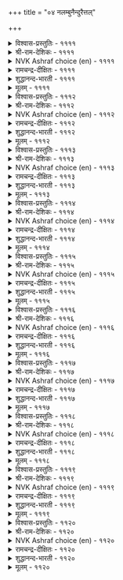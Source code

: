 +++
title = "०४ नलम्बुनैन्दुरैत्तल्"

+++


<details><summary>विश्वास-प्रस्तुतिः - ११११</summary>

नन्नीरै वाऴि अनिच्चमे निन्निनुम्  
मॆन्नीरळ् याम्वीऴ् पवळ्।      ११११
</details>

<details><summary>श्री-राम-देशिकः - ११११</summary>

सुमेषु मृदु त्व हि शिराष! विजया मव ।  
वत्तोऽपि मार्दवयुता मत्प्रिया, गर्वमुत्सृज ॥ ११११॥
</details>

<details><summary>NVK Ashraf choice (en) - ११११</summary>

११११
Hail thee, aniccham, the soft flower!
The damsel I dote is softer than thee! *
(J. Narayanaswamy)
</details>

<details><summary>रामचन्द्र-दीक्षितः - ११११</summary>

1111 naṉṉīrai vāḻi aṉiccamē niṉṉiṉum  
meṉṉīraḷ yāmvīḻ pavaḷ.

1111\. O aniccam flower, the best and softest of all flowers, may you be blest; but do not forget that my lady is yet more tender.  
</details>

<details><summary>शुद्धानन्द-भारती - ११११</summary>

1\. நன்னீரை வாழி அனிச்சமே நின்னினும்  
மென்னீரள் யாம்வீழ் பவள்.  
Soft blessed anicha flower, hail  
On whom I dote is softer still.        1111  
</details>

<details><summary>मूलम् - ११११</summary>

नन्नीरै वाऴि अनिच्चमे निन्निनुम्  
मॆन्नीरळ् याम्वीऴ् पवळ्।      ११११
</details>

<details><summary>विश्वास-प्रस्तुतिः - १११२</summary>

मलर्गाणिन् मैयात्ति नॆञ्जे इवळ्गण्  
पलर्गाणुम् पूवॊक्कुम् ऎण्ड्रु।       १११२
</details>

<details><summary>श्री-राम-देशिकः - १११२</summary>

निकदृश्ग्टकुसुमसाम्यमस्यास्तु नेत्रयोः ।  
वस्तीति किं धिया चित्त! दृष्ट्वा पुष्पाणि मुह्यसि ॥ १११२॥
</details>

<details><summary>NVK Ashraf choice (en) - १११२</summary>

१११२
O heart, why get distracted seeing common flowers
And match them with her eyes! *
(P.S. Sundaram), (V.V.S. Aiyar)
</details>

<details><summary>रामचन्द्र-दीक्षितः - १११२</summary>

1112 malarkāṇiṉ maiyātti neñcē ivaḷkaṇ  
palarkāṇum pūvokkum eṉṟu.

1112\. O Mind, when you behold flowers you think that your beloved’s eyes are like these and pine away.  
</details>

<details><summary>शुद्धानन्द-भारती - १११२</summary>

2\. மலர்காணின் மையாத்தி நெஞ்சே இவள்கண்  
பலர்காணும் பூவொக்கும் என்று.  
You can't liken flowers by many eyed,  
To her bright eyes, O mind dismayed.        1112  
</details>

<details><summary>मूलम् - १११२</summary>

मलर्गाणिन् मैयात्ति नॆञ्जे इवळ्गण्  
पलर्गाणुम् पूवॊक्कुम् ऎण्ड्रु।       १११२
</details>

<details><summary>विश्वास-प्रस्तुतिः - १११३</summary>

मुऱिमेनि मुत्तम् मुऱुवल् वॆऱिनाट्रम्  
वेलुण्गण् वेय्त्तो ळवट्कु।       १११३
</details>

<details><summary>श्री-राम-देशिकः - १११३</summary>

देहस्तु चिकुरस्तस्याः चक्षुषी शूलरूपिणी ।  
मुक्ता दन्ताश्चारुगन्धः करौ वंशानुकारिणौ ॥ १११३॥
</details>

<details><summary>NVK Ashraf choice (en) - १११३</summary>

१११३
She has a slender frame, pearly smile, fragrant breath,
Lancet eyes and bamboo shoulders. *
(K. Kannan), (J. Narayanaswamy)
</details>

<details><summary>रामचन्द्र-दीक्षितः - १११३</summary>

1113 muṟimēṉi muttam muṟuval veṟināṟṟam  
vēluṇkaṇ vēyttōḷ avaṭku.

1113\. Her body is of rich gold, her teeth pearls. She is fragrant, her eyes dart forth glances like a lance, her shoulders gently curve as the bamboo. O! what a varied charm my beloved has!  
</details>

<details><summary>शुद्धानन्द-भारती - १११३</summary>

3\. முறிமேனி முத்தம் முறுவல் வெறிநாற்றம்  
வேலுண்கண் வேய்த்தோ ளவட்கு.  
The bamboo-shouldered has pearl-like smiles  
Fragrant breath and lance-like eyes.        1113  
</details>

<details><summary>मूलम् - १११३</summary>

मुऱिमेनि मुत्तम् मुऱुवल् वॆऱिनाट्रम्  
वेलुण्गण् वेय्त्तो ळवट्कु।       १११३
</details>

<details><summary>विश्वास-प्रस्तुतिः - १११४</summary>

काणिन् कुवळै कविऴ्न्दु निलन्नोक्कुम्  
माणिऴै कण्णॊव्वेम् ऎण्ड्रु।       १११४
</details>

<details><summary>श्री-राम-देशिकः - १११४</summary>

अस्यास्तु चक्षुषा साम्यं न लब्धमिति लज्ज या ।  
नतं कुवलयं भूमिं दश्येद्, दृष्टिं लभेत चेत् ॥ १११४॥
</details>

<details><summary>NVK Ashraf choice (en) - १११४</summary>

१११४
Unable to match the eyes of this jewel,
Lilies droop down earthwards in shame.
(K. Kannan), (K. Krishnaswamy & Vijaya Ramkumar)
</details>

<details><summary>रामचन्द्र-दीक्षितः - १११४</summary>

1114 kāṇiṉ kuvaḷai kaviḻntu nilaṉnōkkum  
māṇiḻai kaṇṇovvēm eṉṟu.

1114\. The kundalai flower hangs down in shame before the eyes of my tastefully adorned lady-love.  
</details>

<details><summary>शुद्धानन्द-भारती - १११४</summary>

4\. காணின் குவளை கவிழ்ந்து நிலன்நோக்கும்  
மாணிழை கண்ணொவ்வேம் என்று.  
Lily droops down to ground and says  
I can't equal the jewelled-one's eyes.        1114  
</details>

<details><summary>मूलम् - १११४</summary>

काणिन् कुवळै कविऴ्न्दु निलन्नोक्कुम्  
माणिऴै कण्णॊव्वेम् ऎण्ड्रु।       १११४
</details>

<details><summary>विश्वास-प्रस्तुतिः - १११५</summary>

अनिच्चप्पूक् काल्गळैयाळ् पॆय्दाळ् नुगप्पिऱ्कु  
नल्ल पडाअ पऱै।       १११५
</details>

<details><summary>श्री-राम-देशिकः - १११५</summary>

मृदुकाये नालयुक्तं सा शिरीपमधारयत् ।  
नालाभाराद्भग्नमध्यमभूदशुभनादनम् ॥ १११५॥
</details>

<details><summary>NVK Ashraf choice (en) - १११५</summary>

१११५
The solemn drums will blare if her waist is crushed
By the aniccham she wore with its stalk. *
(J. Narayanaswamy)
</details>

<details><summary>रामचन्द्र-दीक्षितः - १११५</summary>

1115 aṉiccappūk kālkaḷaiyāḷ peytāḷ nucuppiṟku  
nalla paṭāa paṟai.

1115\. She decks herself with aniccam flowers without removing the stalks. It is the death-knell of her slender waist.  
</details>

<details><summary>शुद्धानन्द-भारती - १११५</summary>

5\. அனிச்சப்பூக் கால்களையாள் பெய்தாள் நுசுப்பிற்கு  
நல்ல படாஅ பறை.  
Anicha flower with stem she wears  
To her breaking waist sad-drum-blares!        1115  
</details>

<details><summary>मूलम् - १११५</summary>

अनिच्चप्पूक् काल्गळैयाळ् पॆय्दाळ् नुगप्पिऱ्कु  
नल्ल पडाअ पऱै।       १११५
</details>

<details><summary>विश्वास-प्रस्तुतिः - १११६</summary>

मदियुम् मडन्दै मुगनुम् अऱिया  
पदियिन् कलङ्गिय मीन्।       १११६
</details>

<details><summary>श्री-राम-देशिकः - १११६</summary>

नारीमुखनिशानाथमेदज्ञानविवर्जिताः ।  
दिवि ताराः स्वप्रदेशाद् भ्रान्ताः किन्तु भ्रमन्त्यहो ॥ १११६॥
</details>

<details><summary>NVK Ashraf choice (en) - १११६</summary>

१११६
The perplexed stars are all over the place,
Unable to tell the moon from her face.
(N.V.K. Ashraf), (P.S. Sundaram)
</details>

<details><summary>रामचन्द्र-दीक्षितः - १११६</summary>

1116 matiyum maṭantai mukaṉum aṟiyā  
patiyiṉ kalaṅkiya mīṉ.

1116\. Even the stars of heaven veer their usual courses mistaking my lady’s face for their queen moon.  
</details>

<details><summary>शुद्धानन्द-भारती - १११६</summary>

6\. மதியும் மடந்தை முகனும் அறியா  
பதியின் கலங்கிய மீன்.  
Stars are confused to know which is  
The moon and which is woman's face.        1116  
</details>

<details><summary>मूलम् - १११६</summary>

मदियुम् मडन्दै मुगनुम् अऱिया  
पदियिन् कलङ्गिय मीन्।       १११६
</details>

<details><summary>विश्वास-प्रस्तुतिः - १११७</summary>

अऱुवाय् निऱैन्द अविर्मदिक्कुप् पोल  
मऱुवुण्डो मादर् मुगत्तु।       १११७
</details>

<details><summary>श्री-राम-देशिकः - १११७</summary>

आदौ नष्टकलश्चन्द्रः पुनः प्राप्नोति यः कलाः ।  
कलङ्कस्तद्गतो नारीवदने किन्तु वर्तते ॥ १११७॥
</details>

<details><summary>NVK Ashraf choice (en) - १११७</summary>

१११७
Are there spots on my love’s face
Like the spots on the shining moon?
(N.V.K. Ashraf), ( Shuddhananda Bharatiar)
</details>

<details><summary>रामचन्द्र-दीक्षितः - १११७</summary>

1117 aṟuvāy niṟainta avirmatikkup pōla  
maṟuvuṇṭō mātar mukattu.

1117\. Is there a dark spot on the face of my lady-love as on the shining moon which waxes and wanes?  
</details>

<details><summary>शुद्धानन्द-भारती - १११७</summary>

7\. அறுவாய் நிறைந்த அவிர்மதிக்குப் போல  
மறுவுண்டோ மாதர் முகத்து.  
Are there spots on the lady's face  
Just as in moon that changes phase?        1117  
</details>

<details><summary>मूलम् - १११७</summary>

अऱुवाय् निऱैन्द अविर्मदिक्कुप् पोल  
मऱुवुण्डो मादर् मुगत्तु।       १११७
</details>

<details><summary>विश्वास-प्रस्तुतिः - १११८</summary>

मादर् मुगम्बोल् ऒळिविड वल्लैयेल्  
कादलै वाऴि मदि।       १११८
</details>

<details><summary>श्री-राम-देशिकः - १११८</summary>

यदि त्वं मुखवत्त्वस्याः शोभां चन्द्र! वहेस्तदा ।  
मत्प्रीतिपात्रं त्वं मूयाः सर्वदा विजयी भव ॥ १११८॥
</details>

<details><summary>NVK Ashraf choice (en) - १११८</summary>

१११८
Hail O moon! If you could also shine as my love’s face,
You too I shall love. *
(P.S. Sundaram)
</details>

<details><summary>रामचन्द्र-दीक्षितः - १११८</summary>

1118 mātar mukampōl oḷiviṭa vallaiyēl  
kātalai vāḻi mati.

1118\. Blest indeed are you. Moon! If you will be resplendent without a spot even as the face of my lady, I shall love you with all my heart.  
</details>

<details><summary>शुद्धानन्द-भारती - १११८</summary>

8\. மாதர் முகம்போல் ஒளிவிட வல்லையேல்  
காதலை வாழி மதி.  
Like my lady's face if you shine  
All my love to you; hail O moon!        1118  
</details>

<details><summary>मूलम् - १११८</summary>

मादर् मुगम्बोल् ऒळिविड वल्लैयेल्  
कादलै वाऴि मदि।       १११८
</details>

<details><summary>विश्वास-प्रस्तुतिः - १११९</summary>

मलरन्न कण्णाळ् मुगमॊत्ति यायिन्  
पलर्गाणत् तोण्ड्रल् मदि।       १११९
</details>

<details><summary>श्री-राम-देशिकः - १११९</summary>

अस्याः कुसुमनेत्राया मुखसाम्यं यदीच्छसि ।  
हे चन्द्र! सर्वदृश्यस्त्वं तदा मा तिष्ठ सर्वदा ॥ १११९॥
</details>

<details><summary>NVK Ashraf choice (en) - १११९</summary>

१११९
O moon, if you imitate my flower-eyed jewel’s face,
Stop revealing thyself to all.
(N.V.K. Ashraf)
</details>

<details><summary>रामचन्द्र-दीक्षितः - १११९</summary>

1119 malaraṉṉa kaṇṇāḷ mukamotti yāyiṉ  
palarkāṇat tōṉṟal mati.

1119\. Moon, if you wish to equal the face of my lady then hide yourself from this world.  
</details>

<details><summary>शुद्धानन्द-भारती - १११९</summary>

9\. மலர்ன்ன கண்ணாள் முகமொத்தி யாயின்  
பலர்காணத் தோன்றல் மதி.  
Like the face of my flower-eyed one  
If you look, then shine alone O moon!        1119  
</details>

<details><summary>मूलम् - १११९</summary>

मलरन्न कण्णाळ् मुगमॊत्ति यायिन्  
पलर्गाणत् तोण्ड्रल् मदि।       १११९
</details>

<details><summary>विश्वास-प्रस्तुतिः - ११२०</summary>

अनिच्चमुम् अन्नत्तिन् तूवियुम् मादर्  
अडिक्कु नॆरुञ्जिप् पऴम्।       ११२०
</details>

<details><summary>श्री-राम-देशिकः - ११२०</summary>

शिरीषकुसमं हंसपक्षौ चेत्युभयं भुवि ।  
स्त्रीपादमार्दवे दृष्टे नूनं स्यात्यण्टकोपमम् ॥ ११२०॥
</details>

<details><summary>NVK Ashraf choice (en) - ११२०</summary>

११२०
Even aniccham flower and swan's down
Are as nerunji fruit to my maidens’ feet. *
(V.V.S. Aiyar)
</details>

<details><summary>रामचन्द्र-दीक्षितः - ११२०</summary>

1120 aṉiccamum aṉṉattiṉ tūviyum mātar  
aṭikku neruñcip paḻam.

1120\. The soft aniccam flower and the down of the swan are but thistles before the soft feet of my lady.  
</details>

<details><summary>शुद्धानन्द-भारती - ११२०</summary>

10\. அனிச்சமும் அன்னத்தின் தூவியும் மாதர்  
அடிக்கு நெருஞ்சிப் பழம்.  
The soft flower and the swan's down are  
Like nettles to the feet of the fair.        1120  
</details>

<details><summary>मूलम् - ११२०</summary>

अनिच्चमुम् अन्नत्तिन् तूवियुम् मादर्  
अडिक्कु नॆरुञ्जिप् पऴम्।       ११२०
</details>
